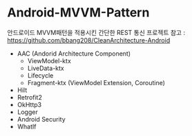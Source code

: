 # Android-MVVM-Pattern
안드로이드 MVVM패턴을 적용시킨 간단한 REST 통신 프로젝트
참고 : https://github.com/bbang208/CleanArchitecture-Android

* AAC (Andorid Architecture Component)
  * ViewModel-ktx
  * LiveData-ktx
  * Lifecycle
  * Fragment-ktx (ViewModel Extension, Coroutine)
* Hilt
* Retrofit2
* OkHttp3
* Logger
* Android Security
* WhatIf
